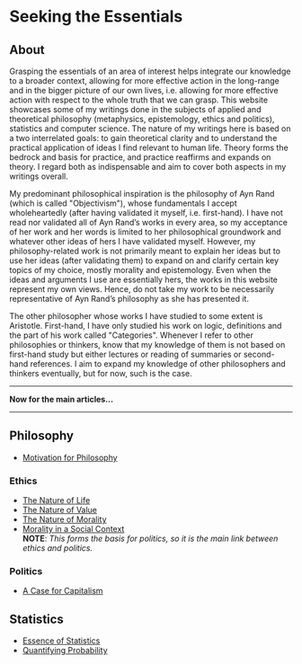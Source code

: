 # Seeking the Essentials
## About
Grasping the essentials of an area of interest helps integrate our knowledge to a broader context, allowing for more effective action in the long-range and in the bigger picture of our own lives, i.e. allowing for more effective action with respect to the whole truth that we can grasp. This website showcases some of my writings done in the subjects of applied and theoretical philosophy (metaphysics, epistemology, ethics and politics), statistics and computer science. The nature of my writings here is based on a two interrelated goals: to gain theoretical clarity and to understand the practical application of ideas I find relevant to human life. Theory forms the bedrock and basis for practice, and practice reaffirms and expands on theory. I regard both as indispensable and aim to cover both aspects in my writings overall.

My predominant philosophical inspiration is the philosophy of Ayn Rand (which is called "Objectivism"), whose fundamentals I accept wholeheartedly (after having validated it myself, i.e. first-hand). I have not read nor validated all of Ayn Rand’s works in every area, so my acceptance of her work and her words is limited to her philosophical groundwork and whatever other ideas of hers I have validated myself. However, my philosophy-related work is not primarily meant to explain her ideas but to use her ideas (after validating them) to expand on and clarify certain key topics of my choice, mostly morality and epistemology. Even when the ideas and arguments I use are essentially hers, the works in this website represent my own views. Hence, do not take my work to be necessarily representative of Ayn Rand’s philosophy as she has presented it.

The other philosopher whose works I have studied to some extent is Aristotle. First-hand, I have only studied his work on logic, definitions and the part of his work called "Categories". Whenever I refer to other philosophies or thinkers, know that my knowledge of them is not based on first-hand study but either lectures or reading of summaries or second-hand references. I aim to expand my knowledge of other philosophers and thinkers eventually, but for now, such is the case.

---

**Now for the main articles...**

---

## Philosophy
- [Motivation for Philosophy](https://pranigopu.github.io/seeking-the-essentials/motivation-for-philosophy.html)

### Ethics
- [The Nature of Life](https://pranigopu.github.io/seeking-the-essentials/nature-of-life.html)
- [The Nature of Value](https://pranigopu.github.io/seeking-the-essentials/nature-of-value.html)
- [The Nature of Morality](https://pranigopu.github.io/seeking-the-essentials/nature-of-morality.html)
- [Morality in a Social Context](https://pranigopu.github.io/seeking-the-essentials/morality-in-social-context.html) <br> **NOTE**: _This forms the basis for politics, so it is the main link between ethics and politics._

### Politics
- [A Case for Capitalism](https://pranigopu.github.io/seeking-the-essentials/case-for-capitalism.html)

## Statistics
- [Essence of Statistics](https://pranigopu.github.io/seeking-the-essentials/essence-of-statistics.html)
- [Quantifying Probability](https://pranigopu.github.io/seeking-the-essentials/quantifying-probability.html)
